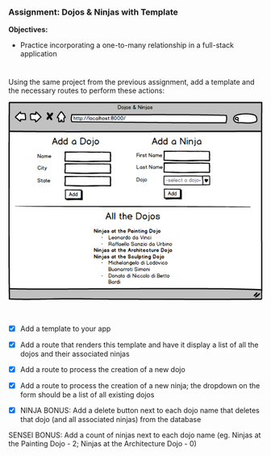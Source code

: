 ### Assignment: Dojos & Ninjas with Template
**Objectives:**

- Practice incorporating a one-to-many relationship in a full-stack application

#
Using the same project from the previous assignment, add a template and the necessary routes to perform these actions:
<br>

![](Dojos_Ninjas_(Django).png)

<br>


- [x] Add a template to your app

- [x] Add a route that renders this template and have it display a list of all the dojos and their associated ninjas

- [x] Add a route to process the creation of a new dojo

- [x] Add a route to process the creation of a new ninja; the dropdown on the form should be a list of all existing dojos

- [x] NINJA BONUS: Add a delete button next to each dojo name that deletes that dojo (and all associated ninjas) from the database

SENSEI BONUS: Add a count of ninjas next to each dojo name (eg. Ninjas at the Painting Dojo - 2; Ninjas at the Architecture Dojo - 0)
